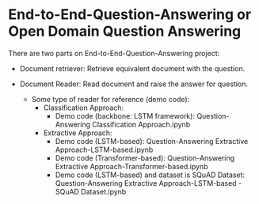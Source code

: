 # End-to-End-Question-Answering or Open Domain Question Answering

There are two parts on End-to-End-Question-Answering project:
- Document retriever: Retrieve equivalent document with the question.
- Document Reader: Read document and raise the answer for question.

  + Some type of reader for reference (demo code):
      * Classification Approach:
        - Demo code (backbone: LSTM framework): Question-Answering Classification Approach.ipynb
      * Extractive Approach:
        - Demo code (LSTM-based): Question-Answering Extractive Approach-LSTM-based.ipynb
        - Demo code (Transformer-based): Question-Answering Extractive Approach-Transformer-based.ipynb
        - Demo code (LSTM-based) and dataset is SQuAD Dataset: Question-Answering Extractive Approach-LSTM-based - SQuAD Dataset.ipynb
      

